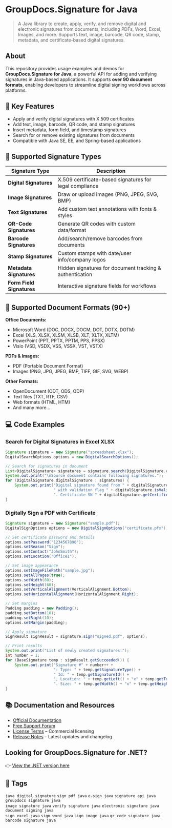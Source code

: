 # GroupDocs.Signature for Java

> A Java library to create, apply, verify, and remove digital and electronic signatures from documents, including PDFs, Word, Excel, Images, and more. Supports text, image, barcode, QR code, stamp, metadata, and certificate-based digital signatures.


## About

This repository provides usage examples and demos for **GroupDocs.Signature for Java**, a powerful API for adding and verifying signatures in Java-based applications. It supports **over 90 document formats**, enabling developers to streamline digital signing workflows across platforms.


## 🔑 Key Features

- Apply and verify digital signatures with X.509 certificates
- Add text, image, barcode, QR code, and stamp signatures
- Insert metadata, form field, and timestamp signatures
- Search for or remove existing signatures from documents
- Compatible with Java SE, EE, and Spring-based applications


## 🔧 Supported Signature Types

| Signature Type     | Description                                |
|--------------------|--------------------------------------------|
| **Digital Signatures** | X.509 certificate-based signatures for legal compliance |
| **Image Signatures**   | Draw or upload images (PNG, JPEG, SVG, BMP)    |
| **Text Signatures**    | Add custom text annotations with fonts & styles |
| **QR-Code Signatures** | Generate QR codes with custom data/format   |
| **Barcode Signatures** | Add/search/remove barcodes from documents         |
| **Stamp Signatures**   | Custom stamps with date/user info/company logos |
| **Metadata Signatures** | Hidden signatures for document tracking & authentication |
| **Form Field Signatures** | Interactive signature fields for workflows |


## 📁 Supported Document Formats (90+)

**Office Documents:**
- Microsoft Word (DOC, DOCX, DOCM, DOT, DOTX, DOTM)
- Excel (XLS, XLSX, XLSM, XLSB, XLT, XLTX, XLTM)
- PowerPoint (PPT, PPTX, PPTM, PPS, PPSX)
- Visio (VSD, VSDX, VSS, VSSX, VST, VSTX)

**PDFs & Images:**
- PDF (Portable Document Format)
- Images (PNG, JPG, JPEG, BMP, TIFF, GIF, SVG, WEBP)

**Other Formats:**
- OpenDocument (ODT, ODS, ODP)
- Text files (TXT, RTF, CSV)
- Web formats (HTML, HTM)
- And many more...


## 💻 Code Examples

### Search for Digital Signatures in Excel XLSX

```java
Signature signature = new Signature("spreadsheet.xlsx");
DigitalSearchOptions options = new DigitalSearchOptions();

// Search for signatures in document
List<DigitalSignature> signatures = signature.search(DigitalSignature.class, options);
System.out.print("\nSource document contains following signatures.");
for (DigitalSignature digitalSignature : signatures) {
    System.out.print("Digital signature found from " + digitalSignature.getSignTime() +
                     " with validation flag " + digitalSignature.isValid() +
                     ". Certificate SN " + digitalSignature.getCertificate().getType());
}
```


### Digitally Sign a PDF with Certificate
```java
Signature signature = new Signature("sample.pdf");
DigitalSignOptions options = new DigitalSignOptions("certificate.pfx");

// Set certificate password and details
options.setPassword("1234567890");
options.setReason("Sign");
options.setContact("JohnSmith");
options.setLocation("Office1");

// Set image appearance
options.setImageFilePath("sample.jpg");
options.setAllPages(true);
options.setWidth(80);
options.setHeight(60);
options.setVerticalAlignment(VerticalAlignment.Bottom);
options.setHorizontalAlignment(HorizontalAlignment.Right);

// Set margins
Padding padding = new Padding();
padding.setBottom(10);
padding.setRight(10);
options.setMargin(padding);

// Apply signature
SignResult signResult = signature.sign("signed.pdf", options);

// Print results
System.out.print("List of newly created signatures:");
int number = 1;
for (BaseSignature temp : signResult.getSucceeded()) {
    System.out.print("Signature #" + number++ +
                     ": Type: " + temp.getSignatureType() +
                     " Id: " + temp.getSignatureId() +
                     ", Location: " + temp.getLeft() + "x" + temp.getTop() +
                     ". Size: " + temp.getWidth() + "x" + temp.getHeight());
}
```


## 📚 Documentation and Resources

- [Official Documentation](https://docs.groupdocs.com/signature/java/)
- [Free Support Forum](https://forum.groupdocs.com/c/signature)
- [License Terms](https://purchase.groupdocs.com/policies/license) – Commercial licensing
- [Release Notes](https://releases.groupdocs.com/signature/java/) – Latest updates and changelog


## Looking for GroupDocs.Signature for .NET?

👉 [View the .NET version here](https://github.com/groupdocs-signature/GroupDocs.Signature-for-NET)

<!-- SEO Keywords: digital signature, create digital signature, document sign, document signature, e sign, e sign process, e signature, e signature from image, electronic sign, electronic signature, signature e sign, groupdocs signature, sign documents online, sign pdf doc, sign pdf document, sign the pdf, sign to pdf, signature app, signature pdf, signing pdf document, csv file signature, remove barcode from pdf, qr code remover from pdf, signature valid png, get a signature, signature api, signature java, esign pdf, file signature, verify signature, create signature, image signature -->


## 🔖 Tags

`java digital signature` `sign pdf java` `e-sign java` `signature api java` `groupdocs signature java`  
`image signature java` `verify signature java` `electronic signature java` `document signing java`  
`sign excel java` `sign word java` `sign image java` `qr code signature java` `barcode signature java`
